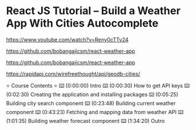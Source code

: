 # React JS Tutorial – Build a Weather App With Cities Autocomplete

<https://www.youtube.com/watch?v=Reny0cTTv24>

<https://github.com/bobangajicsm/react-weather-app>

<https://github.com/bobangajicsm/react-weather-app>

<https://rapidapi.com/wirefreethought/api/geodb-cities/>

⭐️ Course Contents ⭐️
⌨️ (0:00:00) Intro
⌨️ (0:00:30) How to get API keys
⌨️ (0:02:30) Creating the application and installing packages
⌨️ (0:05:25) Building city search component
⌨️ (0:23:48) Building current weather component
⌨️ (0:43:23) Fetching and mapping data from weather API
⌨️ (1:01:35) Building weather forecast component
⌨️ (1:34:20) Outro
